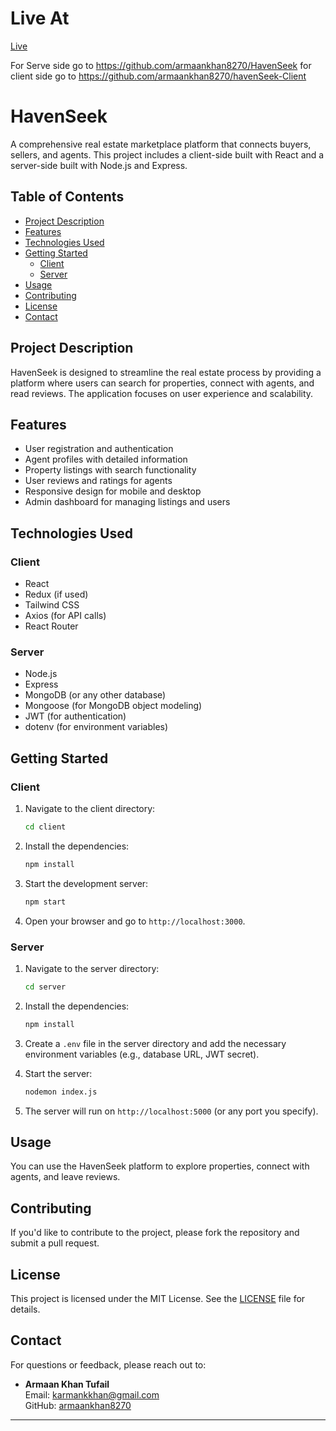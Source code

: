 

<h1>Live At</h1>
<a href='https://havenseekarmaankhan.netlify.app/'>Live</a>


For Serve side go to https://github.com/armaankhan8270/HavenSeek
for client side go to https://github.com/armaankhan8270/havenSeek-Client

# HavenSeek

A comprehensive real estate marketplace platform that connects buyers, sellers, and agents. This project includes a client-side built with React and a server-side built with Node.js and Express.

## Table of Contents

- [Project Description](#project-description)
- [Features](#features)
- [Technologies Used](#technologies-used)
- [Getting Started](#getting-started)
  - [Client](#client)
  - [Server](#server)
- [Usage](#usage)
- [Contributing](#contributing)
- [License](#license)
- [Contact](#contact)

## Project Description

HavenSeek is designed to streamline the real estate process by providing a platform where users can search for properties, connect with agents, and read reviews. The application focuses on user experience and scalability.

## Features

- User registration and authentication
- Agent profiles with detailed information
- Property listings with search functionality
- User reviews and ratings for agents
- Responsive design for mobile and desktop
- Admin dashboard for managing listings and users

## Technologies Used

### Client

- React
- Redux (if used)
- Tailwind CSS
- Axios (for API calls)
- React Router

### Server

- Node.js
- Express
- MongoDB (or any other database)
- Mongoose (for MongoDB object modeling)
- JWT (for authentication)
- dotenv (for environment variables)

## Getting Started

### Client

1. Navigate to the client directory:

   ```bash
   cd client
   ```

2. Install the dependencies:

   ```bash
   npm install
   ```

3. Start the development server:

   ```bash
   npm start
   ```

4. Open your browser and go to `http://localhost:3000`.

### Server

1. Navigate to the server directory:

   ```bash
   cd server
   ```

2. Install the dependencies:

   ```bash
   npm install
   ```

3. Create a `.env` file in the server directory and add the necessary environment variables (e.g., database URL, JWT secret).

4. Start the server:

   ```bash
   nodemon index.js
   ```

5. The server will run on `http://localhost:5000` (or any port you specify).

## Usage

You can use the HavenSeek platform to explore properties, connect with agents, and leave reviews. 

## Contributing

If you'd like to contribute to the project, please fork the repository and submit a pull request. 

## License

This project is licensed under the MIT License. See the [LICENSE](LICENSE) file for details.

## Contact

For questions or feedback, please reach out to:

- **Armaan Khan Tufail**  
  Email: karmankkhan@gmail.com  
  GitHub: [armaankhan8270](https://github.com/armaankhan8270)

---

